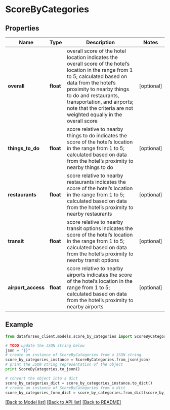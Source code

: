 # ScoreByCategories


## Properties

Name | Type | Description | Notes
------------ | ------------- | ------------- | -------------
**overall** | **float** | overall score of the hotel location indicates the overall score of the hotel’s location in the range from 1 to 5; calculated based on data from the hotel’s proximity to nearby things to do and restaurants, transportation, and airports; note that the criteria are not weighted equally in the overall score | [optional] 
**things_to_do** | **float** | score relative to nearby things to do indicates the score of the hotel’s location in the range from 1 to 5; calculated based on data from the hotel’s proximity to nearby things to do | [optional] 
**restaurants** | **float** | score relative to nearby restaurants indicates the score of the hotel’s location in the range from 1 to 5; calculated based on data from the hotel’s proximity to nearby restaurants | [optional] 
**transit** | **float** | score relative to nearby transit options indicates the score of the hotel’s location in the range from 1 to 5; calculated based on data from the hotel’s proximity to nearby transit options | [optional] 
**airport_access** | **float** | score relative to nearby airports indicates the score of the hotel’s location in the range from 1 to 5; calculated based on data from the hotel’s proximity to nearby airports | [optional] 

## Example

```python
from dataforseo_client.models.score_by_categories import ScoreByCategories

# TODO update the JSON string below
json = "{}"
# create an instance of ScoreByCategories from a JSON string
score_by_categories_instance = ScoreByCategories.from_json(json)
# print the JSON string representation of the object
print ScoreByCategories.to_json()

# convert the object into a dict
score_by_categories_dict = score_by_categories_instance.to_dict()
# create an instance of ScoreByCategories from a dict
score_by_categories_form_dict = score_by_categories.from_dict(score_by_categories_dict)
```
[[Back to Model list]](../README.md#documentation-for-models) [[Back to API list]](../README.md#documentation-for-api-endpoints) [[Back to README]](../README.md)


